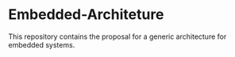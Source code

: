 # Embedded-Architeture
This repository contains the proposal for a generic architecture for embedded systems.
